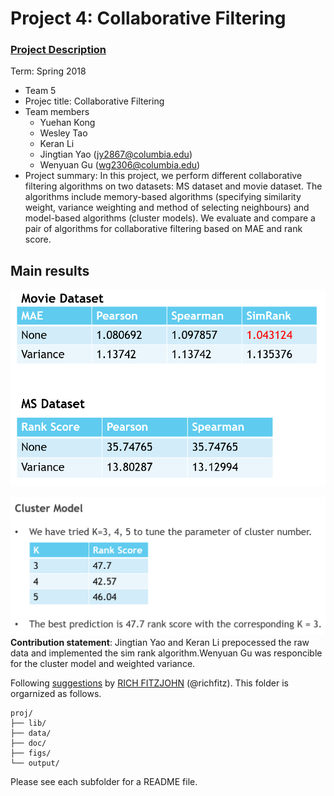 # Project 4: Collaborative Filtering

### [Project Description](doc/project4_desc.md)

Term: Spring 2018

+ Team 5
+ Projec title: Collaborative Filtering
+ Team members
	+ Yuehan Kong
	+ Wesley Tao
	+ Keran Li
	+ Jingtian Yao (jy2867@columbia.edu)
	+ Wenyuan Gu (wg2306@columbia.edu)
+ Project summary: In this project, we perform different collaborative filtering algorithms on two datasets: MS dataset and movie dataset. The algorithms include memory-based algorithms (specifying similarity weight, variance weighting and method of selecting neighbours) and model-based algorithms (cluster models). We evaluate and compare a pair of algorithms for collaborative filtering based on MAE and rank score.
	
## Main results
 
 ![image](figs/result1.png)
 
 ![image](figs/result2.png) 
**Contribution statement**: Jingtian Yao and Keran Li prepocessed the raw data and implemented the sim rank algorithm.Wenyuan Gu was responcible for the cluster model and weighted variance.

Following [suggestions](http://nicercode.github.io/blog/2013-04-05-projects/) by [RICH FITZJOHN](http://nicercode.github.io/about/#Team) (@richfitz). This folder is orgarnized as follows.

```
proj/
├── lib/
├── data/
├── doc/
├── figs/
└── output/
```

Please see each subfolder for a README file.

